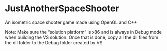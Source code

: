 # JustAnotherSpaceShooter
An isometric space shooter game made using OpenGL and C++

Note: Make sure the “solution platform” is x86 and is always in Debug mode when building the VS solution.
Once that is done, copy all the dll files from the dll folder to the Debug folder created by VS.
